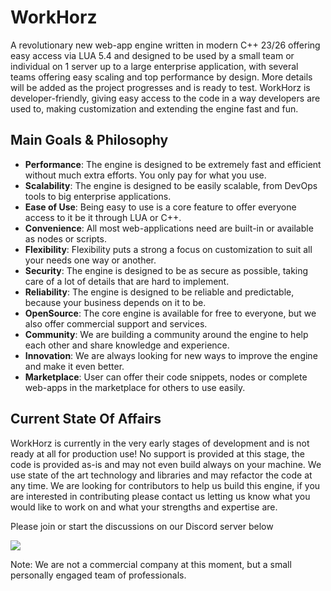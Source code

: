 # WorkHorz

A revolutionary new web-app engine written in modern C++ 23/26 offering easy access via LUA 5.4 and designed to be
used by a small team or individual on 1 server up to a large enterprise application, with several teams offering easy
scaling and top performance by design. More details will be added as the project progresses and is ready to test.
WorkHorz is developer-friendly, giving easy access to the code in a way developers are used to, making customization
and extending the engine fast and fun.

## Main Goals & Philosophy
- **Performance**: The engine is designed to be extremely fast and efficient without much extra efforts. You only
pay for what you use.
- **Scalability**: The engine is designed to be easily scalable, from DevOps tools to big enterprise applications.
- **Ease of Use**: Being easy to use is a core feature to offer everyone access to it be it through LUA or C++.
- **Convenience**: All most web-applications need are built-in or available as nodes or scripts.
- **Flexibility**: Flexibility puts a strong a focus on customization to suit all your needs one way or another.
- **Security**: The engine is designed to be as secure as possible, taking care of a lot of details that are hard to
implement.
- **Reliability**: The engine is designed to be reliable and predictable, because your business depends on it to be.
- **OpenSource**: The core engine is available for free to everyone, but we also offer commercial support and
services.
- **Community**: We are building a community around the engine to help each other and share knowledge and experience.
- **Innovation**: We are always looking for new ways to improve the engine and make it even better.
- **Marketplace**: User can offer their code snippets, nodes or complete web-apps in the marketplace for others to
use easily.

## Current State Of Affairs
WorkHorz is currently in the very early stages of development and is not ready at all for production use! No support
is provided at this stage, the code is provided as-is and may not even build always on your machine. We use state of
the art technology and libraries and may refactor the code at any time.
We are looking for contributors to help us build this engine, if you are interested in contributing please contact
us letting us know what you would like to work on and what your strengths and expertise are.


Please join or start the discussions on our Discord server below

[![](https://dcbadge.limes.pink/api/server/https://discord.gg/4YQTgfnKHp?theme=default-inverted&logoColor=D50035)](https://discord.gg/4YQTgfnKHp)


Note: We are not a commercial company at this moment, but a small personally engaged team of professionals.
